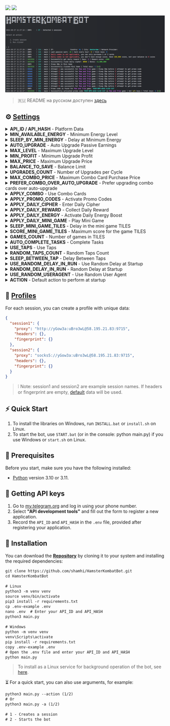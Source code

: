 [<img src="https://img.shields.io/badge/Telegram-%40Me-orange">](https://t.me/sho6ot)
[<img src="https://img.shields.io/badge/python-3.10%20%7C%203.11-blue">](https://www.python.org/downloads/)


![demo](.github/images/demo.png)


> 🇷🇺 README на русском доступен [здесь](README.md)


## ⚙ [Settings](.env-example)
<details>
  <summary><b>API_ID / API_HASH</b> - Platform Data</summary>
  <p>These values are necessary for authorization and working with the Telegram API. Without them, the bot will not be able to connect to your account.</p>
  <ul>
    <li><strong>Example:</strong></li>
    <code>API_ID=2182472</code>
    <br>
    <code>API_HASH=b592f0d605a1b67c20e8d1c7582f20</code>
  </ul>
</details>

<details>
  <summary><b>MIN_AVAILABLE_ENERGY</b> - Minimum Energy Level</summary>
  <p>This setting determines the minimum energy level at which the bot will go idle to simulate human-like activity.</p>
  <ul>
    <li><strong>Example:</strong> <code>200</code></li>
    <li><strong>Default:</strong> <code>200</code></li>
  </ul>
</details>

<details>
  <summary><b>SLEEP_BY_MIN_ENERGY</b> - Delay at Minimum Energy</summary>
  <p>Sets a pause in the bot's operation if the energy drops below the set minimum. This simulates human-like activity.</p>
  <ul>
    <li><strong>Example:</strong> <code>[1800,3600]</code></li>
    <li><strong>Default:</strong> <code>[1800,3600]</code></li>
  </ul>
</details>

<details>
  <summary><b>AUTO_UPGRADE</b> - Auto Upgrade Passive Earnings</summary>
  <p>This parameter determines whether the bot will automatically upgrade your cards to increase passive income.</p>
  <ul>
    <li><strong>Example:</strong> <code>True / False</code></li>
    <li><strong>Default:</strong> <code>False</code></li>
  </ul>
</details>

<details>
  <summary><b>MAX_LEVEL</b> - Maximum Upgrade Level</summary>
  <p>Determines the maximum level up to which the bot will upgrade your cards.</p>
  <ul>
    <li><strong>Example:</strong> <code>20</code></li>
    <li><strong>Default:</strong> <code>20</code></li>
  </ul>
</details>

<details>
  <summary><b>MIN_PROFIT</b> - Minimum Upgrade Profit</summary>
  <p>Determines the minimum profit of the card that the bot will upgrade.</p>
  <ul>
    <li><strong>Example:</strong> <code>1000</code></li>
    <li><strong>Default:</strong> <code>1000</code></li>
  </ul>
</details>

<details>
  <summary><b>MAX_PRICE</b> - Maximum Upgrade Price</summary>
  <p>Sets the limit on the amount the bot can spend on a single card upgrade.</p>
  <ul>
    <li><strong>Example:</strong> <code>50000000</code></li>
    <li><strong>Default:</strong> <code>50000000</code></li>
  </ul>
</details>

<details>
  <summary><b>BALANCE_TO_SAVE</b> - Balance Limit</summary>
  <p>This parameter defines the minimum balance that the bot will guarantee to keep, without spending it on upgrades or purchases.</p>
  <ul>
    <li><strong>Example:</strong> <code>1000000</code></li>
    <li><strong>Default:</strong> <code>1000000</code></li>
  </ul>
</details>

<details>
  <summary><b>UPGRADES_COUNT</b> - Number of Upgrades per Cycle</summary>
  <p>Specifies how many cards the bot will upgrade in one cycle to always choose the most profitable card.</p>
  <ul>
    <li><strong>Example:</strong> <code>10</code></li>
    <li><strong>Default:</strong> <code>10</code></li>
  </ul>
</details>

<details>
  <summary><b>MAX_COMBO_PRICE</b> - Maximum Combo Card Purchase Price</summary>
  <p>Defines the maximum amount the bot can spend on purchasing combo cards when the balance is sufficient.</p>
  <ul>
    <li><strong>Example:</strong> <code>10000000</code></li>
    <li><strong>Default:</strong> <code>10000000</code></li>
  </ul>
</details>

<details>
  <summary><b>PREFER_COMBO_OVER_AUTO_UPGRADE</b> - Prefer upgrading combo cards over auto-upgrade</summary>
  <p>This option will set AUTO_UPGRADE to False if you don't have enough coins for upgrading combo cards in order to save coins.</p>
  <ul>
    <li><strong>Example:</strong> <code>True / False</code></li>
    <li><strong>Default:</strong> <code>True</code></li>
  </ul>
</details>

<details>
  <summary><b>APPLY_COMBO</b> - Use Combo Cards</summary>
  <p>Allows the bot to activate combo cards to gain bonuses.</p>
  <ul>
    <li><strong>Example:</strong> <code>True / False</code></li>
    <li><strong>Default:</strong> <code>True</code></li>
  </ul>
</details>

<details>
  <summary><b>APPLY_PROMO_CODES</b> - Activate Promo Codes</summary>
  <p>Allows the bot to automatically enter and activate promo codes in the Playground section to obtain keys.</p>
  <ul>
    <li><strong>Example:</strong> <code>True / False</code></li>
    <li><strong>Default:</strong> <code>True</code></li>
  </ul>
</details>

<details>
  <summary><b>APPLY_DAILY_CIPHER</b> - Enter Daily Cipher</summary>
  <p>Enables automatic entry of the daily Morse code cipher to obtain bonuses.</p>
  <ul>
    <li><strong>Example:</strong> <code>True / False</code></li>
    <li><strong>Default:</strong> <code>True</code></li>
  </ul>
</details>

<details>
  <summary><b>APPLY_DAILY_REWARD</b> - Collect Daily Reward</summary>
  <p>The bot will automatically collect daily rewards if this parameter is enabled.</p>
  <ul>
    <li><strong>Example:</strong> <code>True / False</code></li>
    <li><strong>Default:</strong> <code>True</code></li>
  </ul>
</details>

<details>
  <summary><b>APPLY_DAILY_ENERGY</b> - Activate Daily Energy Boost</summary>
  <p>Allows the bot to activate the daily energy boost to replenish energy.</p>
  <ul>
    <li><strong>Example:</strong> <code>True / False</code></li>
    <li><strong>Default:</strong> <code>True</code></li>
  </ul>
</details>

<details>
  <summary><b>APPLY_DAILY_MINI_GAME</b> - Play Mini Game</summary>
  <p>Setting that allows the bot to automatically play daily mini-games to obtain keys.</p>
  <ul>
    <li><strong>Example:</strong> <code>True / False</code></li>
    <li><strong>Default:</strong> <code>True</code></li>
  </ul>
</details>

<details>
  <summary><b>SLEEP_MINI_GAME_TILES</b> - Delay in the mini game TILES</summary>
  <p>Option to set a random delay from the start of the game to its end.</p>
  <ul>
    <li><strong>Example:</strong> <code>[600,900]</code></li>
    <li><strong>Default:</strong> <code>[600,900]</code></li>
  </ul>
</details>

<details>
  <summary><b>SCORE_MINI_GAME_TILES</b> - Maximum score for the game TILES</summary>
  <p>Sets the random score that will be reached in the game.</p>
  <ul>
    <li><strong>Example:</strong> <code>[300,500]</code></li>
    <li><strong>Default:</strong> <code>[300,500]</code></li>
  </ul>
</details>

<details>
  <summary><b>GAMES_COUNT</b> - Number of games in TILES</summary>
  <p>Defines the random number of games that the bot will play in one cycle.</p>
  <ul>
    <li><strong>Example:</strong> <code>[1,10]</code></li>
    <li><strong>Default:</strong> <code>[1,10]</code></li>
  </ul>
</details>

<details>
  <summary><b>AUTO_COMPLETE_TASKS</b> - Complete Tasks</summary>
  <p>This feature allows the bot to automatically complete tasks if they are available.</p>
  <ul>
    <li><strong>Example:</strong> <code>True / False</code></li>
    <li><strong>Default:</strong> <code>True</code></li>
  </ul>
</details>

<details>
  <summary><b>USE_TAPS</b> - Use Taps</summary>
  <p>Determines whether the bot will use taps (clicks).</p>
  <ul>
    <li><strong>Example:</strong> <code>True / False</code></li>
    <li><strong>Default:</strong> <code>True</code></li>
  </ul>
</details>

<details>
  <summary><b>RANDOM_TAPS_COUNT</b> - Random Taps Count</summary>
  <p>This parameter defines the range of random tap (click) counts the bot may use at once.</p>
  <ul>
    <li><strong>Example:</strong> <code>[10,50]</code></li>
    <li><strong>Default:</strong> <code>[10,50]</code></li>
  </ul>
</details>

<details>
  <summary><b>SLEEP_BETWEEN_TAP</b> - Delay Between Taps</summary>
  <p>Sets the interval time between taps (clicks). This prevents too frequent tapping.</p>
  <ul>
    <li><strong>Example:</strong> <code>[10,25]</code></li>
    <li><strong>Default:</strong> <code>[10,25]</code></li>
  </ul>
</details>

<details>
  <summary><b>USE_RANDOM_DELAY_IN_RUN</b> - Use Random Delay at Startup</summary>
  <p>This setting allows for random delays for each account before starting the bot, helping to start each account separately rather than simultaneously.</p>
  <ul>
    <li><strong>Example:</strong> <code>True / False</code></li>
    <li><strong>Default:</strong> <code>False</code></li>
  </ul>
</details>

<details>
  <summary><b>RANDOM_DELAY_IN_RUN</b> - Random Delay at Startup</summary>
  <p>Defines the range of random delay applied to each account before starting the bot. This helps to start each account separately rather than simultaneously.</p>
  <ul>
    <li><strong>Example:</strong> <code>[0,15]</code></li>
    <li><strong>Default:</strong> <code>[0,15]</code></li>
  </ul>
</details>

<details>
  <summary><b>USE_RANDOM_USERAGENT</b> - Use Random User Agent</summary>
  <p>When enabled, the bot will use random User-Agents for each account and save them in `profiles.json` for future use, to increase anonymity and protection against bans.</p>
  <ul>
    <li><strong>Example:</strong> <code>True / False</code></li>
    <li><strong>Default:</strong> <code>False</code></li>
  </ul>
</details>

<details>
  <summary><b>ACTION</b> - Default action to perform at startup</summary>
  <p>'0' for prompt action from the user each time<br/>'1' for create session<br/>'2' for run bot.</p>
  <ul>
    <li><strong>Example:</strong> <code>0 / 1 / 2</code></li>
    <li><strong>Default:</strong> <code>0</code></li>
  </ul>
</details>


## 📕 [Profiles](profiles.json)
For each session, you can create a profile with unique data:
```json
{
  "session1": {
    "proxy": "http://yGow3a:uBro3wL@58.195.21.83:9715",
    "headers": {},
    "fingerprint": {}
  },
  "session2": {
    "proxy": "socks5://yGow3a:uBro3wL@58.195.21.83:9715",
    "headers": {},
    "fingerprint": {}
  }
}
```
> ❕ Note: session1 and session2 are example session names.
> If headers or fingerprint are empty, [default](bot/utils/default.py) data will be used.


## ⚡ Quick Start
1. To install the libraries on Windows, run `INSTALL.bat` or `install.sh` on Linux.
2. To start the bot, use `START.bat` (or in the console: python main.py) if you use Windows or `start.sh` on Linux.


## 📌 Prerequisites
Before you start, make sure you have the following installed:
- [Python](https://www.python.org/downloads/) version 3.10 or 3.11.


## 📃 Getting API keys
1. Go to [my.telegram.org](https://my.telegram.org) and log in using your phone number.
2. Select **"API development tools"** and fill out the form to register a new application.
3. Record the `API_ID` and `API_HASH` in the `.env` file, provided after registering your application.


## 🧱 Installation
You can download the [**Repository**](https://github.com/shamhi/HamsterKombatBot) by cloning it to your system and installing the required dependencies:
```shell
git clone https://github.com/shamhi/HamsterKombatBot.git
cd HamsterKombatBot

# Linux
python3 -m venv venv
source venv/bin/activate
pip3 install -r requirements.txt
cp .env-example .env
nano .env  # Enter your API_ID and API_HASH
python3 main.py

# Windows
python -m venv venv
venv\Scripts\activate
pip install -r requirements.txt
copy .env-example .env
# Open the .env file and enter your API_ID and API_HASH
python main.py
```
> To install as a Linux service for background operation of the bot, see [here](docs/LINUX-SERVIS-INSTALL.md).


⏳ For a quick start, you can also use arguments, for example:
```shell
python3 main.py --action (1/2)
# Or
python3 main.py -a (1/2)

# 1 - Creates a session
# 2 - Starts the bot
```
